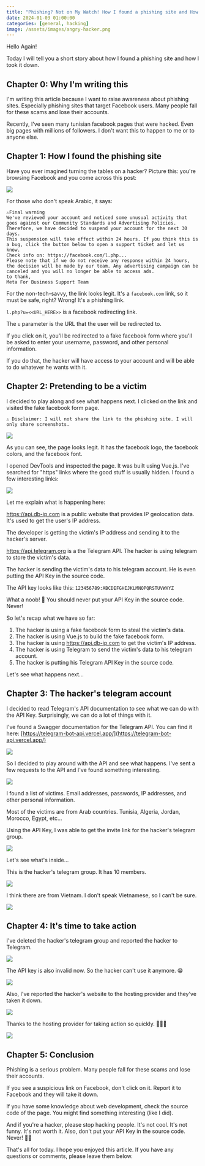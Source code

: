 ```yaml
---
title: "Phishing? Not on My Watch! How I found a phishing site and How I took it down"
date: 2024-01-03 01:00:00
categories: [general, hacking]
image: /assets/images/angry-hacker.png
---
```


Hello Again!

Today I will tell you a short story about how I found a phishing site and how I took it down.

## Chapter 0: Why I'm writing this

I'm writing this article because I want to raise awareness about phishing sites. Especially phishing sites that target Facebook users. Many people fall for these scams and lose their accounts.

Recently, I've seen many tunisian facebook pages that were hacked. Even big pages with millions of followers. I don't want this to happen to me or to anyone else.

## Chapter 1: How I found the phishing site

Have you ever imagined turning the tables on a hacker? Picture this: you're browsing Facebook and you come across this post:

![](https://i.imgur.com/tqntZY3.png)

For those who don't speak Arabic, it says:

```
⚠️Final warning
We've reviewed your account and noticed some unusual activity that goes against our Community Standards and Advertising Policies. Therefore, we have decided to suspend your account for the next 30 days.
This suspension will take effect within 24 hours. If you think this is a bug, click the button below to open a support ticket and let us know.
Check info on: https://facebook.com/l.php...
Please note that if we do not receive any response within 24 hours, the decision will be made by our team. Any advertising campaign can be canceled and you will no longer be able to access ads.
to thank,
Meta For Business Support Team
```

For the non-tech-savvy, the link looks legit. It's a `facebook.com` link, so it must be safe, right? Wrong! It's a phishing link.

`l.php?u=<<URL_HERE>>` is a facebook redirecting link.

The `u` parameter is the URL that the user will be redirected to.

If you click on it, you'll be redirected to a fake facebook form where you'll be asked to enter your username, password, and other personal information.

If you do that, the hacker will have access to your account and will be able to do whatever he wants with it.

## Chapter 2: Pretending to be a victim

I decided to play along and see what happens next. I clicked on the link and visited the fake facebook form page.

```
⚠️ Disclaimer: I will not share the link to the phishing site. I will only share screenshots.
```

![](https://i.imgur.com/k3adMG5.png)

As you can see, the page looks legit. It has the facebook logo, the facebook colors, and the facebook font.

I opened DevTools and inspected the page. It was built using Vue.js. I've searched for "https" links where the good stuff is usually hidden. I found a few interesting links:

![](https://i.imgur.com/gfuOVcN.png)

Let me explain what is happening here:

https://api.db-ip.com is a public website that provides IP geolocation data. It's used to get the user's IP address.

The developer is getting the victim's IP address and sending it to the hacker's server.

https://api.telegram.org is a the Telegram API. The hacker is using telegram to store the victim's data.

The hacker is sending the victim's data to his telegram account. He is even putting the API Key in the source code.

The API key looks like this: `123456789:ABCDEFGHIJKLMNOPQRSTUVWXYZ`

What a noob! 🤣 You should never put your API Key in the source code. Never!

So let's recap what we have so far:

1. The hacker is using a fake facebook form to steal the victim's data.
2. The hacker is using Vue.js to build the fake facebook form.
3. The hacker is using https://api.db-ip.com to get the victim's IP address.
4. The hacker is using Telegram to send the victim's data to his telegram account.
5. The hacker is putting his Telegram API Key in the source code.

Let's see what happens next...

## Chapter 3: The hacker's telegram account

I decided to read Telegram's API documentation to see what we can do with the API Key. Surprisingly, we can do a lot of things with it.

I've found a Swagger documentation for the Telegram API. You can find it here: [https://telegram-bot-api.vercel.app/](https://telegram-bot-api.vercel.app/)

![](https://i.imgur.com/2ijzlsT.png)

So I decided to play around with the API and see what happens. I've sent a few requests to the API and I've found something interesting.

![](https://i.imgur.com/8ixOrJa.png)

I found a list of victims. Email addresses, passwords, IP addresses, and other personal information.

Most of the victims are from Arab countries. Tunisia, Algeria, Jordan, Morocco, Egypt, etc...

Using the API Key, I was able to get the invite link for the hacker's telegram group.

![](https://i.imgur.com/lVaLcQ1.png)

Let's see what's inside...

This is the hacker's telegram group. It has 10 members.

![](https://i.imgur.com/dWs6IoM.png)

I think there are from Vietnam. I don't speak Vietnamese, so I can't be sure.

![](https://i.imgur.com/XX5AjWC.png)

## Chapter 4: It's time to take action

I've deleted the hacker's telegram group and reported the hacker to Telegram.

![](https://i.imgur.com/hRCN2Tr.png)

The API key is also invalid now. So the hacker can't use it anymore. 😁

![](https://i.imgur.com/nKIKyDu.png)

Also, I've reported the hacker's website to the hosting provider and they've taken it down.

![](https://i.imgur.com/S6qmDFg.png)

Thanks to the hosting provider for taking action so quickly. 👏👏👏

![](https://i.imgur.com/TInOvzu.png)

## Chapter 5: Conclusion

Phishing is a serious problem. Many people fall for these scams and lose their accounts.

If you see a suspicious link on Facebook, don't click on it. Report it to Facebook and they will take it down.

If you have some knowledge about web development, check the source code of the page. You might find something interesting (like I did).

And if you're a hacker, please stop hacking people. It's not cool. It's not funny. It's not worth it. Also, don't put your API Key in the source code. Never! 🤣🤣

That's all for today. I hope you enjoyed this article. If you have any questions or comments, please leave them below.
